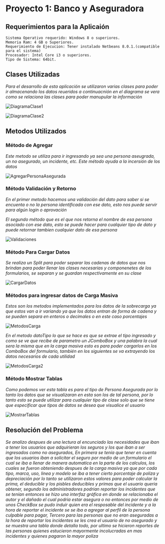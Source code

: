 # Proyecto 1: Banco y Aseguradora

## Requerimientos para la Aplicaión
```
Sistema Operativo requerido: Windows 8 o superiores.
Memoria Ram: 4 GB o Superiores.
Requerimiento de Ejecucion: Tener instalado Netbeans 8.0.1.(compatible para el sistema)
Procesador: Intel Core i3 o superiores.
Tipo de Sistema: 64bit.
```

## Clases Utilizadas
_Para el desarrollo de esta aplicación se utilizaron varias clases para poder ir almacenando los datos reueridos a continuacnión en el diagrama se vera como se relaciona las clases para poder manupular la información_

![DiagramaClase1](https://user-images.githubusercontent.com/66287100/84977454-9d3a5080-b0e7-11ea-89da-993a75f59d8e.JPG)

![DiagramaClase2](https://user-images.githubusercontent.com/66287100/84977456-9dd2e700-b0e7-11ea-807c-d883352aa049.JPG)


## Metodos Utilizados


### Método de Agregar
_Este metodo se utiliza para ir ingresando ya sea una persona aseugrada, un no asegurado, un incidente, etc. Este método ayuda a la incersión de los datos_

![AgregarPersonaAsegurada](https://user-images.githubusercontent.com/66287100/84977503-b9d68880-b0e7-11ea-88ed-24491ea94110.JPG)


### Método Validación y Retorno

_En el primer metodo hacemos una validación del dato para saber si se encuenta o no la persona identificada con ese dato, esto nos puede servir para algún login o aprovación_

_El segundo método que es el que nos retorna el nombre de esa persona asociado con ese dato, esto se puede hacer para cualquier tipo de dato y puede retornar tambien cualquier dato de esa persona_

![Validaciones](https://user-images.githubusercontent.com/66287100/84977524-c5c24a80-b0e7-11ea-8938-6527fdce2eb5.JPG)

### Método Para Cargar Datos

_Se realiza un Split para poder separar las cadenas de datos que nos brindan para poder llenar las clases necesarias y componenetes de los formularios, se separan y se guardan respectivamente en su clase_

![CargarDatos](https://user-images.githubusercontent.com/66287100/84977569-dd99ce80-b0e7-11ea-99cf-6825dab5ad4a.JPG)

### Métodos para ingresar datos de Carga Masiva

_Estos son los metodos implementados para los datos de la sobrecarga ya que estos van a ir variando ya que los datos entran de forma de cadena y se pueden separa en enteros o decimales o en este caso porcentajes_

![MetodosCarga](https://user-images.githubusercontent.com/66287100/84977585-ebe7ea80-b0e7-11ea-91d4-b75cf292ab62.JPG)

_En el metodo datoTipo lo que se hace es que se extrae el tipo ingresado y como se ve que recibe de parametro un JComboBox y una palabra la cual sera la misma que en la carga masiva esto es para poder cargarlos en los ComboBox del formulario, también en los siguientes se va extrayendo los datos necesarios de cada utilidad_

![MetodosCarga2](https://user-images.githubusercontent.com/66287100/84977599-f73b1600-b0e7-11ea-9345-565643e52988.JPG)

### Método Mostrar Tablas

_Como podemos ver esta tabla es para el tipo de Persona Asegurada por lo tanto los datos que se visualizaran en esta son los de tal persona, por lo tanto esto se puede utilizar para cualquier tipo de clase solo que se tiene que especificar que tipos de datos se desea que visualice el usuario_

![MostrarTablas](https://user-images.githubusercontent.com/66287100/84977615-015d1480-b0e8-11ea-9c56-5ed26a2d8c1e.JPG)


## Resolución del Problema

_Se analizo despues de una lectura al encunciado las necesidades que iban a tener los usuarios que adquirieran los seguros y los que iban a ser ingresados como no asegurados, En primera se tenía que tener en cuenta que los usuarios iban a solicitar el seguro por medio de un formulario el cual se iba a llenar de manera automatica en la parte de los calculos, los cuales se fueron obteniendo despues de la carga masiva ya que por cada tipo, marca, uso, linea y modelo se iba a tener cierto porcentaje de poliza y depreciación por lo tanto se utilizaron estos valores para poder calcular la prima, el deducible y los pisbles deducibles y primas que el usuario queria obtener, segundo los administradores podrian reportar los incidentes que se tenían entonces se hizo una interfaz gráfica en donde se relacionaba el autor y el dañado el cual podria estar asegura o no entonces por medio de unos CheckBox se pudo induir quien era el resposable del incidente y a la hora de reportar el incidente se se iba a agregar al perfil de la persona culpable para pagar, Tercero para las personas que no eran aseguradas a la hora de reportar los incidentes se les crea el usuario de no asegurado y se muestra una tabla donde detalla todo, por ultimo se hicieron reportes de las personas quienes estucieron mayormente incolucradas en mas incidentes y quienes pagaron la mayor poliza_
